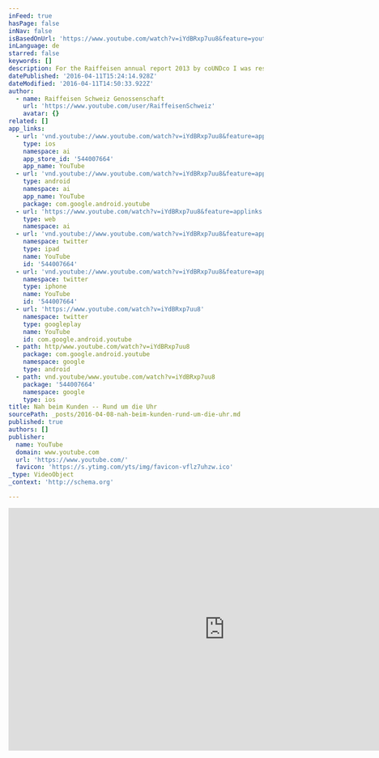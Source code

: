 ```yaml
---
inFeed: true
hasPage: false
inNav: false
isBasedOnUrl: 'https://www.youtube.com/watch?v=iYdBRxp7uu8&feature=youtu.be'
inLanguage: de
starred: false
keywords: []
description: For the Raiffeisen annual report 2013 by coUNDco I was responsible for creating the 3D art and 3D animations.
datePublished: '2016-04-11T15:24:14.928Z'
dateModified: '2016-04-11T14:50:33.922Z'
author:
  - name: Raiffeisen Schweiz Genossenschaft
    url: 'https://www.youtube.com/user/RaiffeisenSchweiz'
    avatar: {}
related: []
app_links:
  - url: 'vnd.youtube://www.youtube.com/watch?v=iYdBRxp7uu8&feature=applinks'
    type: ios
    namespace: ai
    app_store_id: '544007664'
    app_name: YouTube
  - url: 'vnd.youtube://www.youtube.com/watch?v=iYdBRxp7uu8&feature=applinks'
    type: android
    namespace: ai
    app_name: YouTube
    package: com.google.android.youtube
  - url: 'https://www.youtube.com/watch?v=iYdBRxp7uu8&feature=applinks'
    type: web
    namespace: ai
  - url: 'vnd.youtube://www.youtube.com/watch?v=iYdBRxp7uu8&feature=applinks'
    namespace: twitter
    type: ipad
    name: YouTube
    id: '544007664'
  - url: 'vnd.youtube://www.youtube.com/watch?v=iYdBRxp7uu8&feature=applinks'
    namespace: twitter
    type: iphone
    name: YouTube
    id: '544007664'
  - url: 'https://www.youtube.com/watch?v=iYdBRxp7uu8'
    namespace: twitter
    type: googleplay
    name: YouTube
    id: com.google.android.youtube
  - path: http/www.youtube.com/watch?v=iYdBRxp7uu8
    package: com.google.android.youtube
    namespace: google
    type: android
  - path: vnd.youtube/www.youtube.com/watch?v=iYdBRxp7uu8
    package: '544007664'
    namespace: google
    type: ios
title: Nah beim Kunden -- Rund um die Uhr
sourcePath: _posts/2016-04-08-nah-beim-kunden-rund-um-die-uhr.md
published: true
authors: []
publisher:
  name: YouTube
  domain: www.youtube.com
  url: 'https://www.youtube.com/'
  favicon: 'https://s.ytimg.com/yts/img/favicon-vflz7uhzw.ico'
_type: VideoObject
_context: 'http://schema.org'

---
```

<iframe src="https://cdn.embedly.com/widgets/media.html?src=https%3A%2F%2Fwww.youtube.com%2Fembed%2FiYdBRxp7uu8%3Ffeature%3Doembed&amp;url=https%3A%2F%2Fwww.youtube.com%2Fwatch%3Fv%3DiYdBRxp7uu8%26feature%3Dyoutu.be&amp;image=https%3A%2F%2Fi.ytimg.com%2Fvi%2FiYdBRxp7uu8%2Fhqdefault.jpg&amp;key=b7d04c9b404c499eba89ee7072e1c4f7&amp;type=text%2Fhtml&amp;schema=youtube" width="854" height="480" scrolling="no" frameborder="0" allowfullscreen="allowfullscreen" style=""></iframe>